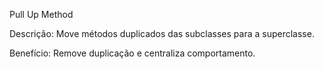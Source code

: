 Pull Up Method

Descrição: Move métodos duplicados das subclasses para a superclasse.

Benefício: Remove duplicação e centraliza comportamento.
